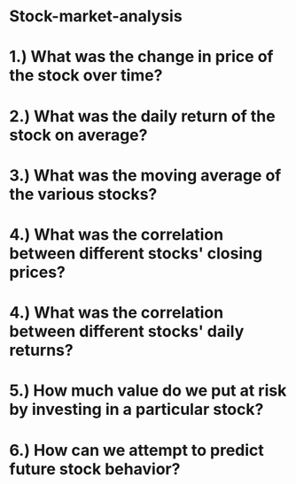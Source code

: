# Stock-market-analysis
#  1.) What was the change in price of the stock over time?
# 2.) What was the daily return of the stock on average?
#  3.) What was the moving average of the various stocks?
# 4.) What was the correlation between different stocks' closing prices?
#  4.) What was the correlation between different stocks' daily returns?
#  5.) How much value do we put at risk by investing in a particular stock?
#  6.) How can we attempt to predict future stock behavior?
